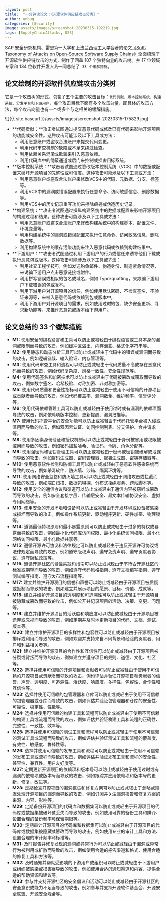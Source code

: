 ```yaml
---
layout: post
title:  "一分钟读论文：《开源软件供应链攻击分类》"
author: unbug
categories: [Security]
image: assets/images/screenshot-20230315-192219.jpg
tags: [SupplyChainAttacks, OSS]
---
```

SAP 安全研究机构、雷恩第一大学和上法兰西理工大学合著的论文[《SoK: Taxonomy of Attacks on Open-Source Software Supply Chains》][paper1-url]全面梳理了开源软件供应链攻击的方式，制作了涵盖 107 个独特向量的攻击树。并 17 位领域专家和 134 位软件开发人员一同总结了` 33 个缓解措施`。

## 论文绘制的开源软件供应链攻击分类树
它是一个攻击树的形式，包含了五个主要的攻击目标：`代码贡献、版本控制系统、构建系统、分发平台和下游用户`，每个攻击目标下面有多个攻击向量，即具体的攻击方法，每个攻击向量也有一个或多个与之相关的缓解措施。

![]({{ site.baseurl }}/assets/images/screenshot-20230315-175829.jpg)

-   **代码贡献：**攻击者试图通过提交恶意代码或修改已有代码来影响开源项目的功能或安全性。这种攻击可能涉及以下工具或方法：
    -   利用恶意账户或盗取合法账户来提交代码变更。
    -   利用代码审查机制的缺陷或不足来绕过检查。
    -   利用依赖关系混淆或欺骗来引入恶意依赖。
    -   利用代码库中的隐蔽通道或后门来控制或损害目标系统。
-   **版本控制系统：**攻击者试图通过篡改版本控制系统（VCS）中的数据或配置来破坏开源项目的完整性或可信度。这种攻击可能涉及以下工具或方法：
    -   利用恶意账户或盗取合法账户来修改VCS中的代码、元数据、分支、标签等。
    -   利用VCS中的漏洞或错误配置来执行任意命令、访问敏感信息、删除数据等。
    -   利用VCS中的历史记录重写功能来擦除痕迹或伪造历史记录。
-   **构建系统：**攻击者试图通过操纵构建系统中的数据或配置来影响开源项目的构建过程和结果。这种攻击可能涉及以下工具或方法：
    -   利用恶意账户或盗取合法账户来修改构建系统中的构建脚本、配置文件、环境变量等。
    -   利用构建系统中的漏洞或错误配置来执行任意命令、访问敏感信息、删除数据等。
    -   利用构建系统中的缓存污染功能来注入恶意代码或依赖到构建结果中。
-   **下游用户：**攻击者试图通过利用下游用户的行为或信任来诱导他们下载或执行恶意包或版本。这种攻击可能涉及以下工具或方法：
    -   利用社交工程学技巧，例如发送钓鱼邮件、伪造身份、制造紧急情况等，来诱骗下游用户点击恶意链接或附件。
    -   利用拼写错误或相似的包名或域名，例如 Typosquatting，来欺骗下游用户下载错误的包或版本。
    -   利用下游用户对开源项目的信任，例如使用默认密码、不检查签名、不验证来源等，来植入恶意代码或依赖到包或版本中。
    -   利用下游用户对开源项目的需求，例如使用过时的包、缺少安全更新、寻求新功能等，来推荐恶意包或版本给下游用户。

## 论文总结的 33 个缓解措施

-   **M1:** 使用安全的编程语言和工具可以防止或减轻由于编程语言或工具本身的漏洞或限制而导致的攻击，例如缓冲区溢出、内存泄露、格式化字符串等。
-   **M2:** 使用静态和动态分析工具可以防止或减轻由于代码中的错误或漏洞而导致的攻击，例如逻辑错误、输入验证、内存管理等。
-   **M3:** 使用代码审查工具和流程可以防止或减轻由于代码质量不高或存在恶意代码而导致的攻击，例如代码复杂度、风格一致性、安全性规范等。
-   **M4:** 使用代码签名和加密技术可以防止或减轻由于代码被篡改或窃取而导致的攻击，例如数字签名、哈希校验、对称加密、非对称加密等。
-   **M5:** 使用代码质量和安全性指标可以防止或减轻由于使用不可信赖的开源项目或贡献者而导致的攻击，例如代码覆盖率、漏洞数量、维护频率、信誉评分等。
-   **M6:** 使用代码依赖管理工具可以防止或减轻由于使用过时或有漏洞的依赖项而导致的攻击，例如依赖项版本控制、更新提醒、漏洞扫描等。
-   **M7:** 使用代码托管平台的安全功能可以防止或减轻由于代码托管平台被入侵或滥用而导致的攻击，例如双因素认证、访问控制列表、分支保护、合并请求等。
-   **M8:** 使用多因素身份验证和授权机制可以防止或减轻由于身份被冒用或权限被滥用而导致的攻击，例如密码加盐哈希、验证码、令牌、角色分配等。
-   **M9:** 使用强密码和密钥管理工具可以防止或减轻由于密码或密钥被破解或泄露而导致的攻击，例如密码生成器、密码管理器、密钥生成器、密钥存储器等。
-   **M10:** 使用恶意软件检测和防御工具可以防止或减轻由于恶意软件感染系统而导致的攻击，例如杀毒软件、防火墙、沙箱、隔离环境等。
-   **M11:** 使用网络安全监控和防火墙工具可以防止或减轻由于网络攻击或拦截而导致的攻击，例如端口扫描、数据包嗅探、分布式拒绝服务、跨站脚本等。
-   **M12:** 使用安全的通信协议和渠道可以防止或减轻由于通信内容被窃听或篡改而导致的攻击，例如安全套接字层、传输层安全、超文本传输协议安全、虚拟专用网络等。
-   **M13:** 使用安全的开发环境和设备可以防止或减轻由于开发环境或设备被感染或损坏而导致的攻击，例如操作系统更新、驱动程序更新、硬件加密、物理锁等。
-   **M14:** 遵循最低特权原则和最小暴露原则可以防止或减轻由于过多的特权或暴露而导致的攻击，例如最小化代码库访问权限、最小化系统访问权限、最小化网络访问权限、最小化数据共享等。
-   **M15:** 遵循开源许可协议和法律规定可以防止或减轻由于违反开源许可协议或法律规定而导致的攻击，例如遵守版权声明、遵守免责声明、遵守贡献者协议、遵守隐私政策等。
-   **M16:** 遵循开源社区的最佳实践和指南可以防止或减轻由于不符合开源社区的标准或期望而导致的攻击，例如遵守代码风格指南、遵守文档编写指南、遵守测试编写指南、遵守发布流程指南等。
-   **M17:** 建立并维护开源项目的信誉和声誉可以防止或减轻由于开源项目被质疑或抵制而导致的攻击，例如建立并展示项目的愿景、目标、价值、成就等。
-   **M18:** 建立并维护开源项目的透明度和可追溯性可以防止或减轻由于开源项目被隐藏或篡改而导致的攻击，例如公开并记录项目的活动、决策、变更、问题等。
-   **M19:** 建立并维护开源项目的活跃度和响应度可以防止或减轻由于开源项目被遗弃或忽视而导致的攻击，例如定期并及时地更新项目的代码、文档、测试、版本等。
-   **M20:** 建立并维护开源项目的多样性和包容性可以防止或减轻由于开源项目被排斥或利用而导致的攻击，例如欢迎并支持来自不同背景和经验的贡献者、用户和利益相关者等。
-   **M21:** 建立并维护开源项目的合作性和互信性可以防止或减轻由于开源项目被分裂或背叛而导致的攻击，例如建立并遵守项目的规则、道德、文化、社区等。
-   **M22:** 选择并使用可信赖的开源项目和贡献者可以防止或减轻由于使用不可信赖的开源项目或贡献者而导致的攻击，例如评估并验证开源项目和贡献者的信誉、声誉、透明度、可追溯性、活跃度、响应度、多样性、包容性、合作性和互信性等。
-   **M23:** 选择并使用可信赖的包管理器和仓库可以防止或减轻由于使用不可信赖的包管理器或仓库而导致的攻击，例如评估并验证包管理器和仓库的安全性、可靠性、稳定性、性能等。
-   **M24:** 选择并使用可信赖的构建工具和流程可以防止或减轻由于使用不可信赖的构建工具或流程而导致的攻击，例如评估并验证构建工具和流程的正确性、完整性、一致性、效率等。
-   **M25:** 选择并使用可信赖的测试工具和流程可以防止或减轻由于使用不可信赖的测试工具或流程而导致的攻击，例如评估并验证测试工具和流程的覆盖度、有效性、敏感度、鲁棒性等。
-   **M26:** 选择并使用可信赖的发布工具和流程可以防止或减轻由于使用不可信赖的发布工具或流程而导致的攻击，例如评估并验证发布工具和流程的安全性、兼容性、兼容性、用户友好度等。
-   **M27:** 定期更新开源项目的依赖项和版本号可以防止或减轻由于使用过时或有漏洞的依赖项或版本号而导致的攻击，例如跟踪并应用依赖项和版本号的更新、修复、改进等。
-   **M28:** 定期检查开源项目的漏洞报告和修复方案可以防止或减轻由于忽略或延迟处理开源项目的漏洞而导致的攻击，例如订阅并关注漏洞报告和修复方案的来源、内容、影响等。
-   **M29:** 定期备份开源项目的代码库和数据集可以防止或减轻由于开源项目的代码库或数据集被破坏或丢失而导致的攻击，例如使用可靠的备份工具和媒介、设置合理的备份频率和保留期限等。
-   **M30:** 定期审计开源项目的代码库和数据集可以防止或减轻由于开源项目的代码库或数据集被隐藏或篡改而导致的攻击，例如使用专业的审计工具和方法、设置合理的审计频率和标准等。
-   **M31:** 及时报告并修复发现的漏洞或异常行为可以防止或减轻由于漏洞或异常行为被利用或扩散而导致的攻击，例如使用合适的报告渠道和格式、使用合适的修复工具和方法等。
-   **M32:** 及时通知并帮助受影响的下游用户或组织可以防止或减轻由于下游用户或组织被感染或损害而导致的攻击，例如使用合适的通知渠道和内容、提供合适的帮助资源和建议等。
-   **M33:** 参与并支持开源社区的安全倡议和活动可以防止或减轻由于开源社区的安全意识或能力不足而导致的攻击，例如参与并支持开源软件基金会、开源安全联盟、开源安全峰会等。


[paper1-url]: https://oaklandsok.github.io/papers/ladisa2023.pdf
